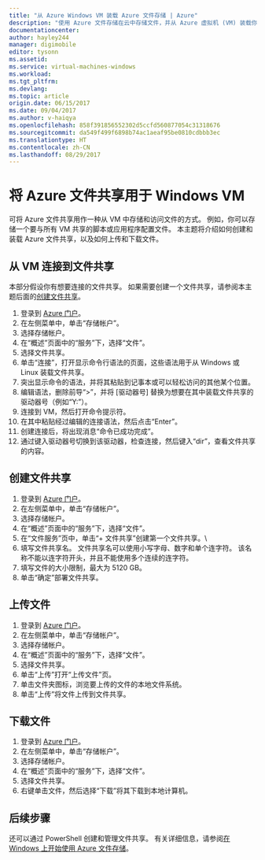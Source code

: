 ```yaml
---
title: "从 Azure Windows VM 装载 Azure 文件存储 | Azure"
description: "使用 Azure 文件存储在云中存储文件，并从 Azure 虚拟机 (VM) 装载你的云文件共享。"
documentationcenter: 
author: hayley244
manager: digimobile
editor: tysonn
ms.assetid: 
ms.service: virtual-machines-windows
ms.workload: 
ms.tgt_pltfrm: 
ms.devlang: 
ms.topic: article
origin.date: 06/15/2017
ms.date: 09/04/2017
ms.author: v-haiqya
ms.openlocfilehash: 858f391856552302d5ccfd560877054c31318676
ms.sourcegitcommit: da549f499f6898b74ac1aeaf95be0810cdbbb3ec
ms.translationtype: HT
ms.contentlocale: zh-CN
ms.lasthandoff: 08/29/2017
---
```

# <a name="use-azure-file-shares-with-windows-vms"></a>将 Azure 文件共享用于 Windows VM 

可将 Azure 文件共享用作一种从 VM 中存储和访问文件的方式。 例如，你可以存储一个要与所有 VM 共享的脚本或应用程序配置文件。 本主题将介绍如何创建和装载 Azure 文件共享，以及如何上传和下载文件。

## <a name="connect-to-a-file-share-from-a-vm"></a>从 VM 连接到文件共享

本部分假设你有想要连接的文件共享。 如果需要创建一个文件共享，请参阅本主题后面的[创建文件共享](#create-a-file-share)。

1. 登录到 [Azure 门户](https://portal.azure.cn)。
2. 在左侧菜单中，单击“存储帐户”。
3. 选择存储帐户。
4. 在“概述”页面中的“服务”下，选择“文件”。
5. 选择文件共享。
6. 单击“连接”，打开显示命令行语法的页面，这些语法用于从 Windows 或 Linux 装载文件共享。
7. 突出显示命令的语法，并将其粘贴到记事本或可以轻松访问的其他某个位置。 
8. 编辑语法，删除前导“>”，并将 [驱动器号] 替换为想要在其中装载文件共享的驱动器号（例如“Y:”）。
8. 连接到 VM，然后打开命令提示符。
9. 在其中粘贴经过编辑的连接语法，然后点击“Enter”。
10. 创建连接后，将出现消息“命令已成功完成”。
11. 通过键入驱动器号切换到该驱动器，检查连接，然后键入“dir”，查看文件共享的内容。

## <a name="create-a-file-share"></a>创建文件共享 
1. 登录到 [Azure 门户](https://portal.azure.cn)。
2. 在左侧菜单中，单击“存储帐户”。
3. 选择存储帐户。
4. 在“概述”页面中的“服务”下，选择“文件”。
5. 在“文件服务”页中，单击“+ 文件共享”创建第一个文件共享。\
6. 填写文件共享名。 文件共享名可以使用小写字母、数字和单个连字符。 该名称不能以连字符开头，并且不能使用多个连续的连字符。 
7. 填写文件的大小限制，最大为 5120 GB。
8. 单击“确定”部署文件共享。

## <a name="upload-files"></a>上传文件
1. 登录到 [Azure 门户](https://portal.azure.cn)。
2. 在左侧菜单中，单击“存储帐户”。
3. 选择存储帐户。
4. 在“概述”页面中的“服务”下，选择“文件”。
5. 选择文件共享。
6. 单击“上传”打开“上传文件”页。
7. 单击文件夹图标，浏览要上传的文件的本地文件系统。   
8. 单击“上传”将文件上传到文件共享。

## <a name="download-files"></a>下载文件
1. 登录到 [Azure 门户](https://portal.azure.cn)。
2. 在左侧菜单中，单击“存储帐户”。
3. 选择存储帐户。
4. 在“概述”页面中的“服务”下，选择“文件”。
5. 选择文件共享。
6. 右键单击文件，然后选择“下载”将其下载到本地计算机。

## <a name="next-steps"></a>后续步骤

还可以通过 PowerShell 创建和管理文件共享。 有关详细信息，请参阅[在 Windows 上开始使用 Azure 文件存储](../../storage/files/storage-dotnet-how-to-use-files.md)。
